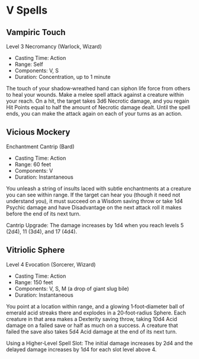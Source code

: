 <!-- Source: docs/srd/SRD_CC_v5.2.1.pdf (V spells) -->

# V Spells

## Vampiric Touch
Level 3 Necromancy (Warlock, Wizard)

- Casting Time: Action
- Range: Self
- Components: V, S
- Duration: Concentration, up to 1 minute

The touch of your shadow‑wreathed hand can siphon life force from others to heal your wounds. Make a melee spell attack against a creature within your reach. On a hit, the target takes 3d6 Necrotic damage, and you regain Hit Points equal to half the amount of Necrotic damage dealt. Until the spell ends, you can make the attack again on each of your turns as an action.

## Vicious Mockery
Enchantment Cantrip (Bard)

- Casting Time: Action
- Range: 60 feet
- Components: V
- Duration: Instantaneous

You unleash a string of insults laced with subtle enchantments at a creature you can see within range. If the target can hear you (though it need not understand you), it must succeed on a Wisdom saving throw or take 1d4 Psychic damage and have Disadvantage on the next attack roll it makes before the end of its next turn.

Cantrip Upgrade: The damage increases by 1d4 when you reach levels 5 (2d4), 11 (3d4), and 17 (4d4).

## Vitriolic Sphere
Level 4 Evocation (Sorcerer, Wizard)

- Casting Time: Action
- Range: 150 feet
- Components: V, S, M (a drop of giant slug bile)
- Duration: Instantaneous

You point at a location within range, and a glowing 1‑foot‑diameter ball of emerald acid streaks there and explodes in a 20‑foot‑radius Sphere. Each creature in that area makes a Dexterity saving throw, taking 10d4 Acid damage on a failed save or half as much on a success. A creature that failed the save also takes 5d4 Acid damage at the end of its next turn.

Using a Higher‑Level Spell Slot: The initial damage increases by 2d4 and the delayed damage increases by 1d4 for each slot level above 4.
